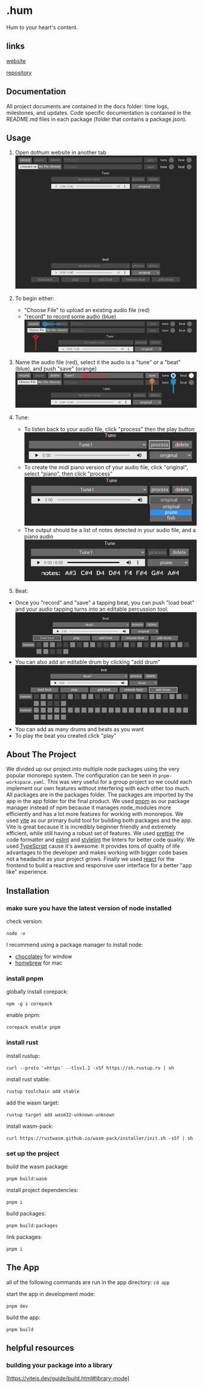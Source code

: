 # .hum

Hum to your heart's content.

## links

[website](https://dothum.netlify.app/)

[repository](https://github.com/seeker-3/dothum/)

## Documentation

All project documents are contained in the docs folder: time logs, milestones, and updates. Code specific documentation is contained in the README.md files in each package (folder that contains a package.json).

## Usage

1. Open dothum website in another tab
   ![I1:](/images/Original1.0.png)
2. To begin either:

   - "Choose File" to upload an existing audio file (red)
   - "record" to record some audio (blue)
     ![I2](/images/Original2.0.png)

3. Name the audio file (red), select it the audio is a "tune" or a "beat" (blue), and push "save" (orange)
   ![I3](/images/Original3.0.png)
4. Tune:

   - To listen back to your audio file, click "process" then the play button
     ![I4](/images/Original4.0.png)
   - To create the midi piano version of your audio file, click "original", select "piano", then click "process"
     ![I5](/images/Original5.0.png)
   - The output should be a list of notes detected in your audio file, and a piano audio
     ![I6](/images/Original6.0.png)

5. Beat:

- Once you "record" and "save" a tapping beat, you can push "load beat" and your audio tapping turns into an editable percussion tool.
  ![I7](/images/Original7.0.png)
- You can also add an editable drum by clicking "add drum"
  ![I8](/images/Original8.0.png)
- You can add as many drums and beats as you want
- To play the beat you created click "play"

## About The Project

We divided up our project into multiple node packages using the very popular monorepo system. The configuration can be seen in `pnpm-workspace.yaml`. This was very useful for a group project so we could each implement our own features without interfering with each other too much. All packages are in the packages folder. The packages are imported by the app in the app folder for the final product. We used [pnpm](https://pnpm.io/) as our package manager instead of npm because it manages node_modules more efficiently and has a lot more features for working with monorepos. We used [vite](https://vitejs.dev/) as our primary build tool for building both packages and the app. Vite is great because it is incredibly beginner friendly and extremely efficient, while still having a robust set of features. We used [prettier](https://prettier.io/) the code formatter and [eslint](https://eslint.org/) and [stylelint](https://stylelint.io/) the linters for better code quality. We used [TypeScript](https://www.typescriptlang.org/) cause it's awesome. It provides tons of quality of life advantages to the developer and makes working with bigger code bases not a headache as your project grows. Finally we used [react](https://reactjs.org/) for the frontend to build a reactive and responsive user interface for a better "app like" experience.

## Installation

### make sure you have the latest version of node installed

check version:

`node -v`

I recommend using a package manager to install node:

- [chocolatey](https://chocolatey.org/) for window
- [homebrew](https://brew.sh/) for mac

### install pnpm

globally install corepack:

`npm -g i corepack`

enable pnpm:

`corepack enable pnpm`

### install rust

install rustup:

`curl --proto '=https' --tlsv1.2 -sSf https://sh.rustup.rs | sh`

install rust stable:

`rustup toolchain add stable`

add the wasm target:

`rustup target add wasm32-unknown-unknown`

install wasm-pack:

`curl https://rustwasm.github.io/wasm-pack/installer/init.sh -sSf | sh`

### set up the project

build the wasm package:

`pnpm build:wasm`

install project dependencies:

`pnpm i`

build packages:

`pnpm build:packages`

link packages:

`pnpm i`

## The App

all of the following commands are run in the app directory: `cd app`

start the app in development mode:

`pnpm dev`

build the app:

`pnpm build`

## helpful resources

### building your package into a library

[https://vitejs.dev/guide/build.html#library-mode]
